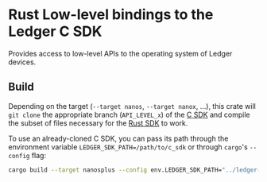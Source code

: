 # Rust Low-level bindings to the Ledger C SDK

Provides access to low-level APIs to the operating system of Ledger devices.

## Build

Depending on the target (`--target nanos`, `--target nanox`, ...), this crate will `git clone` the appropriate branch (`API_LEVEL_x`) of the [C SDK](https://github.com/LedgerHQ/ledger-secure-sdk/) and compile the subset of files necessary for the [Rust SDK](https://github.com/LedgerHQ/ledger-nanos-sdk/) to work.

To use an already-cloned C SDK, you can pass its path through the environment variable `LEDGER_SDK_PATH=/path/to/c_sdk` or through `cargo`'s `--config` flag:

```sh
cargo build --target nanosplus --config env.LEDGER_SDK_PATH="../ledger-secure-sdk/"
```
